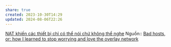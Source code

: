 ```yaml
---
share: true
created: 2023-10-30T14:29
updated: 2024-08-06T22:26
---
```

[NAT khiến các thiết bị chỉ có thể nói chứ không thể nghe](./NAT%20khi%E1%BA%BFn%20c%C3%A1c%20thi%E1%BA%BFt%20b%E1%BB%8B%20ch%E1%BB%89%20c%C3%B3%20th%E1%BB%83%20n%C3%B3i%20ch%E1%BB%A9%20kh%C3%B4ng%20th%E1%BB%83%20nghe.md)
Nguồn:: [Bad hosts, or: how I learned to stop worrying and love the overlay network](https://www.robinsloan.com/lab/bad-hosts/)